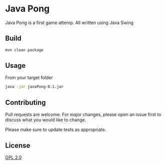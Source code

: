 # Java Pong

Java Pong is a first game attemp. All written using Java Swing

## Build

```bash
mvn clean package
```

## Usage

From your target folder
```bash
java -jar javaPong-0.1.jar
```

## Contributing
Pull requests are welcome. For major changes, please open an issue first to discuss what you would like to change.

Please make sure to update tests as appropriate.

## License
[GPL 2.0](https://choosealicense.com/licenses/gpl-2.0/)
